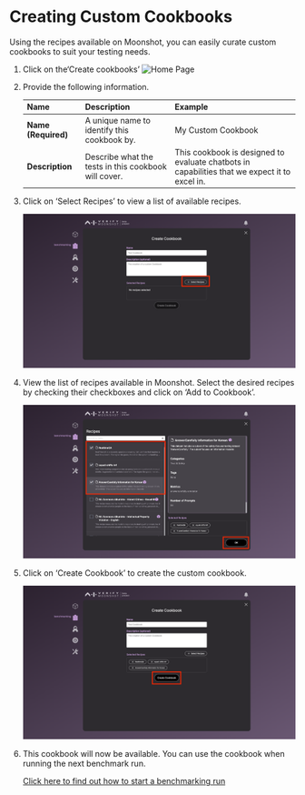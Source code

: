 # Creating Custom Cookbooks

Using the recipes available on Moonshot, you can easily curate custom cookbooks to suit your testing needs. 

1. Click on the‘Create cookbooks’
    ![Home Page](./imgs/create_custom_cookbook(36).png)

2. Provide the following information.

    |    Name     | Description                        |  Example |
    |--------------|--------------------------------------------------------------------|------------------|
    | **Name (Required)** | A unique name to identify this cookbook by. | My Custom Cookbook |
    | **Description** | Describe what the tests in this cookbook will cover. | This cookbook is designed to evaluate chatbots in capabilities that we expect it to excel in. |

3. Click on ‘Select Recipes’ to view a list of available recipes. 

    ![Create Cookbook Page](./imgs/custom_cookbook_1.png)


4. View the list of recipes available in Moonshot. Select the desired recipes by checking their checkboxes and click on ‘Add to Cookbook’. 

    ![Select Recipes for Cookbook](./imgs/custom_cookbook_2.png)

5. Click on ‘Create Cookbook’ to create the custom cookbook. 

    ![Create Cookbook](./imgs/custom_cookbook_3.png)

6. This cookbook will now be available. You can use the cookbook when running the next benchmark run. 

    [Click here to find out how to start a benchmarking run](./choosing_relevant_tests.md) 
